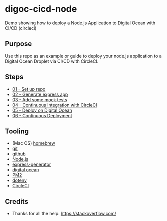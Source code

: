 # digoc-cicd-node
Demo showing how to deploy a Node.js Application to Digital Ocean with CI/CD (circleci) 

## Purpose

Use this repo as an example or guide to deploy your node.js application to a Digital Ocean Droplet via CI/CD with CircleCI.

## Steps

* [01 - Set up repo](https://github.com/full-stack-hackers/cicd-guide/blob/01-setup/GUIDE.md)
* [02 - Generate express app](https://github.com/full-stack-hackers/cicd-guide/blob/02-express/GUIDE.md)
* [03 - Add some mock tests](https://github.com/full-stack-hackers/cicd-guide/blob/03-testing/GUIDE.md)
* [04 - Continuous Integration with CircleCI](https://github.com/full-stack-hackers/cicd-guide/blob/04-circleci/GUIDE.md)
* [05 - Deploy on Digital Ocean](https://github.com/full-stack-hackers/cicd-guide/blob/05-deploy/GUIDE.md)
* [06 - Continuous Deployment](https://github.com/full-stack-hackers/cicd-guide/blob/06-continuous-deployment/GUIDE.md)

## Tooling

* (Mac OS) [homebrew](https://brew.sh/)
* [git](https://git-scm.com/)
* [github](https://guides.github.com/activities/hello-world/)
* [Node.js](https://nodejs.org/en/)
* [express-generator](https://expressjs.com/en/starter/generator.html)
* [digital ocean](https://cloud.digitalocean.com/)
* [PM2](https://pm2.keymetrics.io/docs/usage/pm2-doc-single-page/)
* [dotenv](https://www.npmjs.com/package/dotenv)
* [CircleCI](https://circleci.com/)

## Credits

* Thanks for all the help: https://stackoverflow.com/
